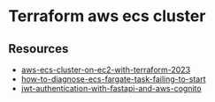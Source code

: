 # Terraform aws ecs cluster

## Resources

- [aws-ecs-cluster-on-ec2-with-terraform-2023](https://medium.com/@vladkens/aws-ecs-cluster-on-ec2-with-terraform-2023-fdb9f6b7db07)
- [how-to-diagnose-ecs-fargate-task-failing-to-start](https://stackoverflow.com/questions/56229059/how-to-diagnose-ecs-fargate-task-failing-to-start)
- [jwt-authentication-with-fastapi-and-aws-cognito](https://gntrm.medium.com/jwt-authentication-with-fastapi-and-aws-cognito-1333f7f2729e)
